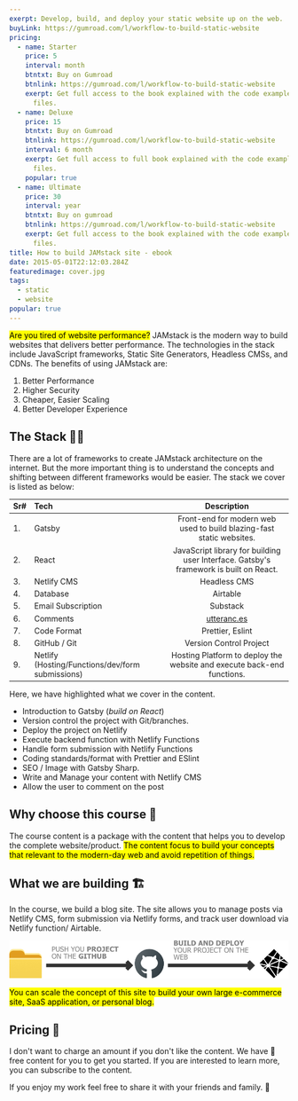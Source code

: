 ```yaml
---
exerpt: Develop, build, and deploy your static website up on the web.
buyLink: https://gumroad.com/l/workflow-to-build-static-website
pricing:
  - name: Starter
    price: 5
    interval: month
    btntxt: Buy on Gumroad
    btnlink: https://gumroad.com/l/workflow-to-build-static-website
    exerpt: Get full access to the book explained with the code example and project
      files.
  - name: Deluxe
    price: 15
    btntxt: Buy on Gumroad
    btnlink: https://gumroad.com/l/workflow-to-build-static-website
    interval: 6 month
    exerpt: Get full access to full book explained with the code example and project
      files.
    popular: true
  - name: Ultimate
    price: 30
    interval: year
    btntxt: Buy on gumroad
    btnlink: https://gumroad.com/l/workflow-to-build-static-website
    exerpt: Get full access to the book explained with the code example and project
      files.
title: How to build JAMstack site - ebook
date: 2015-05-01T22:12:03.284Z
featuredimage: cover.jpg
tags:
  - static
  - website
popular: true
---
```

<mark>Are you tired of website performance?</mark> JAMstack is the modern way to build websites that delivers better performance. The technologies in the stack include JavaScript frameworks, Static Site Generators, Headless CMSs, and CDNs. The benefits of using JAMstack are:

1. Better Performance
2. Higher Security
3. Cheaper, Easier Scaling
4. Better Developer Experience


## The Stack 👨‍💻

There are a lot of frameworks to create JAMstack architecture on the internet. But the more important thing is to understand the concepts and shifting between different frameworks would be easier. The stack we cover is listed as below:

|Sr# | Tech | Description |
|:--- |:---- |:----:|
|1.| Gatsby | Front-end for modern web used to build blazing-fast static websites. |
|2.| React | JavaScript library for building user Interface. Gatsby's framework is built on React. |
|3.| Netlify CMS | Headless CMS |
|4.| Database | Airtable |
|5.| Email Subscription | Substack |
|6.| Comments | [utteranc.es](https://utteranc.es) |
|7.| Code Format | Prettier, Eslint |
|8.| GitHub / Git | Version Control Project |
|9.| Netlify (Hosting/Functions/dev/form submissions) | Hosting Platform to deploy the website and execute back-end functions. |

Here, we have highlighted what we cover in the content.

* Introduction to Gatsby (*build on React*)
* Version control the project with Git/branches.
* Deploy the project on Netlify
* Execute backend function with Netlify Functions
* Handle form submission with Netlify Functions
* Coding standards/format with Prettier and ESlint
* SEO / Image with Gatsby Sharp.
* Write and Manage your content with Netlify CMS
* Allow the user to comment on the post

## Why choose this course 🤔

The course content is a package with the content that helps you to develop the complete website/product. <mark>The content focus to build your concepts that relevant to the modern-day web and avoid repetition of things.</mark>
 
## What we are building 🏗️

In the course, we build a blog site. The site allows you to manage posts via Netlify CMS, form submission via Netlify forms, and track user download via Netlify function/ Airtable.

![](netlify-via-github.jpg)

<mark>You can scale the concept of this site to build your own large e-commerce site, SaaS application, or personal blog.</mark>


## Pricing 💸

I don't want to charge an amount if you don't like the content. We have 👀 free content for you to get you started. If you are interested to learn more, you can subscribe to the content.

If you enjoy my work feel free to share it with your friends and family. 📢